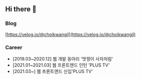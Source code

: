 ## Hi there 👋

### Blog
[https://velog.io/@choikwangil](https://velog.io/@choikwangil)

### Career
- [2019.03~2020.12] 웹 개발 동아리 '멋쟁이 사자처럼'
- [2021.01~2021.03] 웹 프론트엔드 인턴 'PLUS TV'
- [2021.03~] 웹 프론트엔드 신입'PLUS TV'
